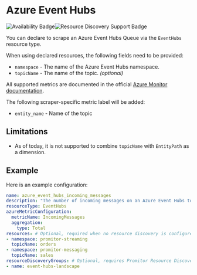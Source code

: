 # Azure Event Hubs

![Availability Badge](https://img.shields.io/badge/Available%20Starting-v2.0-green.svg)![Resource Discovery Support Badge](https://img.shields.io/badge/Support%20for%20Resource%20Discovery-Yes-green.svg)

You can declare to scrape an Azure Event Hubs Queue via the `EventHubs`
resource type.

When using declared resources, the following fields need to be provided:

- `namespace` - The name of the Azure Event Hubs namespace.
- `topicName` - The name of the topic. *(optional)*

All supported metrics are documented in the official [Azure Monitor documentation](https://docs.microsoft.com/en-us/azure/azure-monitor/platform/metrics-supported#microsofteventhubnamespaces).

The following scraper-specific metric label will be added:

- `entity_name` - Name of the topic

## Limitations

- As of today, it is not supported to combine `topicName` with `EntityPath` as a dimension.

## Example

Here is an example configuration:

```yaml
name: azure_event_hubs_incoming_messages
description: "The number of incoming messages on an Azure Event Hubs topic"
resourceType: EventHubs
azureMetricConfiguration:
  metricName: IncomingMessages
  aggregation:
    type: Total
resources: # Optional, required when no resource discovery is configured
- namespace: promitor-streaming
  topicName: orders
- namespace: promitor-messaging
  topicName: sales
resourceDiscoveryGroups: # Optional, requires Promitor Resource Discovery agent (https://promitor.io/concepts/how-it-works#using-resource-discovery)
- name: event-hubs-landscape
```
